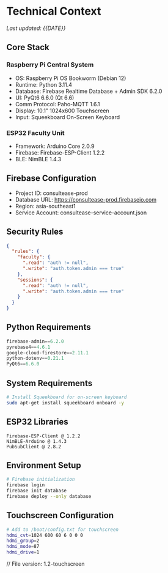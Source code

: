 # Technical Context
*Last updated: {{DATE}}*

## Core Stack
### Raspberry Pi Central System
- OS: Raspberry Pi OS Bookworm (Debian 12)
- Runtime: Python 3.11.4
- Database: Firebase Realtime Database + Admin SDK 6.2.0
- UI: PyQt6 6.6.0 (Qt 6.6)
- Comm Protocol: Paho-MQTT 1.6.1
- Display: 10.1" 1024x600 Touchscreen
- Input: Squeekboard On-Screen Keyboard

### ESP32 Faculty Unit
- Framework: Arduino Core 2.0.9
- Firebase: Firebase-ESP-Client 1.2.2
- BLE: NimBLE 1.4.3

## Firebase Configuration
- Project ID: consultease-prod
- Database URL: https://consultease-prod.firebaseio.com
- Region: asia-southeast1
- Service Account: consultease-service-account.json

## Security Rules
```json
{
  "rules": {
    "faculty": {
      ".read": "auth != null",
      ".write": "auth.token.admin === true"
    },
    "sessions": {
      ".read": "auth != null",
      ".write": "auth.token.admin === true"
    }
  }
}
```

## Python Requirements
```python
firebase-admin==6.2.0
pyrebase4==4.6.1
google-cloud-firestore==2.11.1
python-dotenv==0.21.1
PyQt6==6.6.0
```

## System Requirements
```bash
# Install Squeekboard for on-screen keyboard
sudo apt-get install squeekboard onboard -y
```

## ESP32 Libraries
```arduino
Firebase-ESP-Client @ 1.2.2
NimBLE-Arduino @ 1.4.3
PubSubClient @ 2.8.2
```

## Environment Setup
```bash
# Firebase initialization
firebase login
firebase init database
firebase deploy --only database
```

## Touchscreen Configuration
```bash
# Add to /boot/config.txt for touchscreen
hdmi_cvt=1024 600 60 6 0 0 0
hdmi_group=2
hdmi_mode=87
hdmi_drive=1
```

// File version: 1.2-touchscreen
